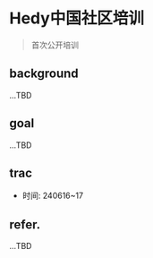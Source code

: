 # Hedy中国社区培训
> 首次公开培训


## background
...TBD

## goal
...TBD

## trac

- 时间: 240616~17


## refer.
...TBD

